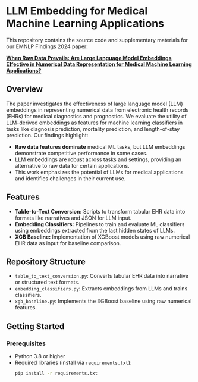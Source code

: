 # LLM Embedding for Medical Machine Learning Applications

This repository contains the source code and supplementary materials for our EMNLP Findings 2024 paper:

**[When Raw Data Prevails: Are Large Language Model Embeddings Effective in Numerical Data Representation for Medical Machine Learning Applications?](https://aclanthology.org/2024.findings-emnlp.311/)**

## Overview

The paper investigates the effectiveness of large language model (LLM) embeddings in representing numerical data from electronic health records (EHRs) for medical diagnostics and prognostics. We evaluate the utility of LLM-derived embeddings as features for machine learning classifiers in tasks like diagnosis prediction, mortality prediction, and length-of-stay prediction. Our findings highlight:

- **Raw data features dominate** medical ML tasks, but LLM embeddings demonstrate competitive performance in some cases.
- LLM embeddings are robust across tasks and settings, providing an alternative to raw data for certain applications.
- This work emphasizes the potential of LLMs for medical applications and identifies challenges in their current use.

## Features

- **Table-to-Text Conversion:** Scripts to transform tabular EHR data into formats like narratives and JSON for LLM input.
- **Embedding Classifiers:** Pipelines to train and evaluate ML classifiers using embeddings extracted from the last hidden states of LLMs.
- **XGB Baseline:** Implementation of XGBoost models using raw numerical EHR data as input for baseline comparison.

## Repository Structure

- `table_to_text_conversion.py`: Converts tabular EHR data into narrative or structured text formats.
- `embedding_classifiers.py`: Extracts embeddings from LLMs and trains classifiers.
- `xgb_baseline.py`: Implements the XGBoost baseline using raw numerical features.


## Getting Started

### Prerequisites

- Python 3.8 or higher
- Required libraries (install via `requirements.txt`):
  ```bash
  pip install -r requirements.txt
 
